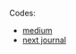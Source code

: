Codes:
- [medium](https://medium.com/@nutanbhogendrasharma/pytorch-convolutional-neural-network-with-mnist-dataset-4e8a4265e118)
- [next journal](https://nextjournal.com/gkoehler/pytorch-mnist)